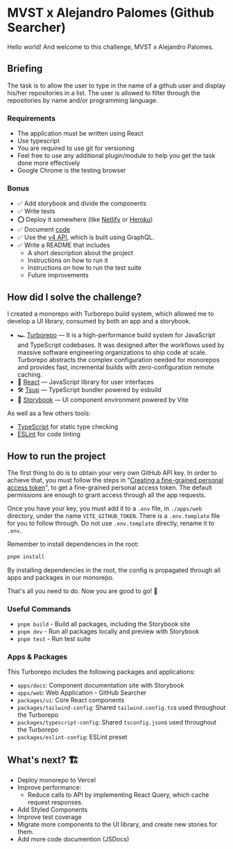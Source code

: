 # MVST x Alejandro Palomes (Github Searcher)

Hello world! And welcome to this challenge, MVST x Alejandro Palomes.

## Briefing

The task is to allow the user to type in the name of a github user and display his/her repositories in a list. The user is allowed to filter through the repositories by name and/or programming language.

### Requirements

- The application must be written using React
- Use typescript
- You are required to use git for versioning
- Feel free to use any additional plugin/module to help you get the task done more effectively
- Google Chrome is the testing browser

### Bonus

- ✅ Add storybook and divide the components
- ✅ Write tests
- ⭕️ Deploy it somewhere (like [Netlify](https://www.netlify.com/) or [Heroku](https://www.heroku.com/))
- ✅ Document [code](https://google.github.io/styleguide/jsguide.html#jsdoc)
- ✅ Use the [v4 API](https://docs.github.com/en/graphql), which is built using GraphQL.
- ✅ Write a README that includes
    - A short description about the project
    - Instructions on how to run it
    - Instructions on how to run the test suite
    - Future improvements



## How did I solve the challenge?

I created a monorepo with Turborepo build system, which allowed me to develop a UI library, consumed by both an app and a storybook.

- 🏎 [Turborepo](https://turbo.build/repo) — It is a high-performance build system for JavaScript and TypeScript codebases. It was designed after the workflows used by massive software engineering organizations to ship code at scale. Turborepo abstracts the complex configuration needed for monorepos and provides fast, incremental builds with zero-configuration remote caching.
- 🚀 [React](https://reactjs.org/) — JavaScript library for user interfaces
- 🛠 [Tsup](https://github.com/egoist/tsup) — TypeScript bundler powered by esbuild
- 📖 [Storybook](https://storybook.js.org/) — UI component environment powered by Vite

As well as a few others tools:

- [TypeScript](https://www.typescriptlang.org/) for static type checking
- [ESLint](https://eslint.org/) for code linting



## How to run the project

The first thing to do is to obtain your very own GitHub API key. In order to achieve that, you must follow the steps in "[Creating a fine-grained personal access token](https://docs.github.com/en/authentication/keeping-your-account-and-data-secure/managing-your-personal-access-tokens#creating-a-fine-grained-personal-access-token)", to get a fine-grained personal access token. The default permissions are enough to grant access through all the app requests. 

Once you have your key, you must add it to a `.env` file, in `./apps/web` directory, under the name `VITE_GITHUB_TOKEN`. There is a `.env.template` file for you to follow through. Do not use `.env.template` directly, rename it to `.env`.

Remember to install dependencies in the root:
```sh
pnpm install
```

By installing dependencies in the root, the config is propagated through all apps and packages in our monorepo.

That's all you need to do. Now you are good to go! 🤘

### Useful Commands

- `pnpm build` - Build all packages, including the Storybook site
- `pnpm dev` - Run all packages locally and preview with Storybook
- `pnpm test` - Run test suite



### Apps & Packages

This Turborepo includes the following packages and applications:

- `apps/docs`: Component documentation site with Storybook
- `apps/web`: Web Application - GitHub Searcher
- `packages/ui`: Core React components
- `packages/tailwind-config`: Shared `tailwind.config.ts`s used throughout the Turborepo
- `packages/typescript-config`: Shared `tsconfig.json`s used throughout the Turborepo
- `packages/eslint-config`: ESLint preset



## What's next? 🏗

- Deploy monorepo to Vercel
- Improve performance:
    - Reduce calls to API by implementing React Query, which cache request responses.
- Add Styled Components
- Improve test coverage
- Migrate more components to the UI library, and create new stories for them.
- Add more code documention (JSDocs)